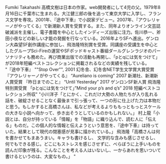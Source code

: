 Fumiki Takahashi	高橋文樹は日本の作家。web開発者にして4児の父。1979年8月16日に千葉市に生まれる。大江健三郎の後を追って東京大学に入学し、フランス文学を専攻。2001年、『途中下車』で小説家デビュー。2007年、『アウレリャーノがやってくる』で新潮新人賞を受賞する。また、同年よりオンライン文芸誌破滅派を主催し、電子書籍を中心としたインディーズ出版に注力。佐川恭一、斧田小夜などの新しい才能の発掘を行なっている。2016年よりSFへ進出。ゲンロン大森望SF創作講座に参加し、飛浩隆特別賞を受賞。同講座の受講生を中心としたグループSci-Fireの運営やSFポッドキャスト番組ダールグレンラジオのパーソナリティも務めた。再び商業出版での活動も再開し、「pとqには気をつけて」が2018年短編ベストコレクションに掲載されるなどの実績を残している。	"『途中下車』 ""Stop Over"", 2001 幻冬舎、幻冬舎NET学生文学賞大賞受賞
『アウレリャーノがやってくる』 “Aureliano is coming” 2007 新潮社、新潮新人賞受賞
『昨日までのこと』 “Until Yesterday” 2017 ゲンロンSF新人賞 飛浩隆特別賞受賞
「pとqには気をつけて」”Mind your p’s and q’s” 2018 短編ベストコレクション所収"	"小川洋子「とにかく、これだけ大勢の人物たちが入り乱れる話を、破綻させることなく最後まで引っ張って、一つの形に仕上げた力は本物だと思う。もしかすると高橋さんは、私などが考えるよりももっともっとスケールの大きな小説へ向かって、歩き出そうとしているのかもしれない。」
村上龍「小説とは、自分が持っている「情報」を「物語」に織り込んで、読む人に「伝える」ものだ。この個人的な情報と伝えようという意思を、『途中下車』は持っていた。結果として現代の閉塞感が見事に描かれている。」
飛浩隆「高橋さんは何を書かせてもまあうまい。キャラも書けるし、 文学的な含みも感じさせるし、何でもできる感じ。どこにもストレスを感じさせずに、べらぼうに上手いものを読んだ印象が残る。こんなことを考える人はいないし、一からあれを思いついて書けるというのは、大変なもの。」
"